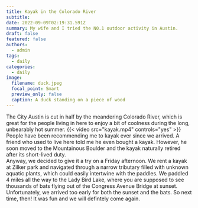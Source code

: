 ```yaml
---
title: Kayak in the Colorado River
subtitle: 
date: 2022-09-09T02:19:31.591Z
summary: My wife and I tried the N0.1 outdoor activity in Austin.
draft: false
featured: false
authors:
  - admin
tags:
  - daily
categories:
  - daily
image:
  filename: duck.jpeg
  focal_point: Smart
  preview_only: false
  caption: A duck standing on a piece of wood
---
```

The City Austin is cut in half by the meandering Colorado River, which is great for the people living in here to enjoy a bit of coolness during the long, unbearably hot summer. 
{{< video src="kayak.mp4" controls="yes" >}}
People have been recommending me to kayak ever since we arrived. A friend who used to live here told me he even bought a kayak. However, he soon moved to the Mountainous Boulder and the kayak naturally retired after its short-lived duty.  
Anyway, we decided to give it a try on a Friday afternoon. We rent a kayak at Zilker park and navigated through a narrow tributary filled with unknown aquatic plants, which could easily intertwine with the paddles. 
We paddled 4 miles all the way to the Lady Bird Lake, where you are supposed to see thousands of bats flying out of the Congress Avenue Bridge at sunset. 
Unfortunately, we arrived too early for both the sunset and the bats. So next time, then! 
It was fun and we will defintely come again. 
